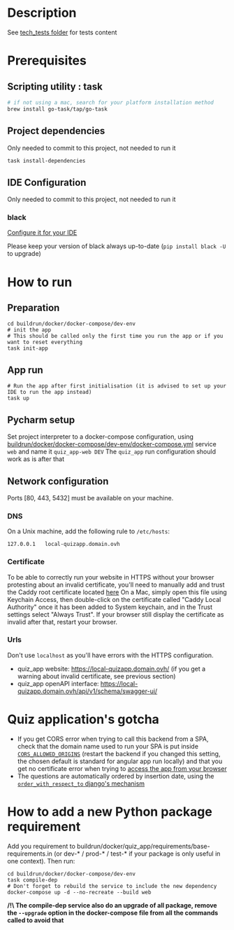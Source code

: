 # Description
See [tech_tests folder](tech_tests) for tests content

# Prerequisites
## Scripting utility : task
```bash
# if not using a mac, search for your platform installation method
brew install go-task/tap/go-task
```
## Project dependencies
Only needed to commit to this project, not needed to run it
```bash
task install-dependencies
```
## IDE Configuration
Only needed to commit to this project, not needed to run it
### black
[Configure it for your IDE](https://black.readthedocs.io/en/stable/integrations/editors.html)

Please keep your version of black always up-to-date (`pip install black -U` to upgrade)

# How to run
## Preparation
```shell
cd buildrun/docker/docker-compose/dev-env
# init the app
# This should be called only the first time you run the app or if you want to reset everything
task init-app
```
## App run
```shell
# Run the app after first initialisation (it is advised to set up your IDE to run the app instead)
task up
```
## Pycharm setup
Set project interpreter to a docker-compose configuration, using [buildrun/docker/docker-compose/dev-env/docker-compose.yml](buildrun/docker/docker-compose/dev-env/docker-compose.yml)
service `web` and name it `quiz_app-web DEV`
The `quiz_app` run configuration should work as is after that


## Network configuration
Ports [80, 443, 5432] must be available on your machine.

### DNS
On a Unix machine, add the following rule to `/etc/hosts`:
```
127.0.0.1	local-quizapp.domain.ovh
```

### Certificate
To be able to correctly run your website in HTTPS without your browser protesting about an invalid
certificate, you'll need to manually add and trust the Caddy root certificate located [here](buildrun/docker/caddy/.caddy/data/caddy/pki/authorities/local/root.crt)
On a Mac, simply open this file using Keychain Access, then double-click on the certificate called "Caddy Local Authority"
once it has been added to System keychain, and in the Trust settings select "Always Trust".
If your browser still display the certificate as invalid after that, restart your browser.

### Urls
Don't use `localhost` as you'll have errors with the HTTPS configuration.
- quiz_app website: https://local-quizapp.domain.ovh/ (if you get a warning about invalid certificate, see previous section)
- quiz_app openAPI interface: https://local-quizapp.domain.ovh/api/v1/schema/swagger-ui/


# Quiz application's gotcha

- If you get CORS error when trying to call this backend from a SPA, check that the domain name used to run your SPA
  is put inside [`CORS_ALLOWED_ORIGINS`](buildrun/docker/quiz_app/dev.env) (restart the backend if you changed this setting, the chosen default is standard for angular app run locally)
  and that you get no certificate error when trying to [access the app from your browser](https://local-quizapp.domain.ovh/api/v1/schema/swagger-ui/)
- The questions are automatically ordered by insertion date, using the [`order_with_respect_to` django's mechanism](https://docs.djangoproject.com/en/4.0/ref/models/options/#order-with-respect-to)

# How to add a new Python package requirement

Add you requirement to buildrun/docker/quiz_app/requirements/base-requirements.in
(or dev-* / prod-* / test-* if your package is only useful in one context).
Then run:
```shell
cd buildrun/docker/docker-compose/dev-env
task compile-dep
# Don't forget to rebuild the service to include the new dependency
docker-compose up -d --no-recreate --build web
```
**/!\ The compile-dep service also do an upgrade of all package,
remove the `--upgrade` option in the docker-compose file from all the commands called to avoid that**
